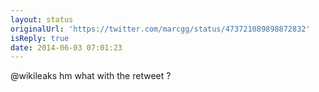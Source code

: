 ```yaml
---
layout: status
originalUrl: 'https://twitter.com/marcgg/status/473721089898872832'
isReply: true
date: 2014-06-03 07:01:23
---
```


@wikileaks hm what with the retweet ?
